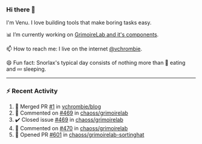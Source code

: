 ### Hi there 👋

I'm Venu. I love building tools that make boring tasks easy.

📊 I’m currently working on [GrimoireLab and it's components](https://chaoss.github.io/grimoirelab).

📫 How to reach me: I live on the internet [@vchrombie](https://www.google.co.in/search?q=vchrombie).

😄 Fun fact: Snorlax's typical day consists of nothing more than :doughnut: eating and :zzz: sleeping.

---

### :zap: Recent Activity

<!--RECENT_ACTIVITY:start-->
1. 🎉 Merged PR [#1](https://github.com/vchrombie/blog/pull/1) in [vchrombie/blog](https://github.com/vchrombie/blog)
2. 💬 Commented on [#469](https://github.com/chaoss/grimoirelab/issues/469#issuecomment-1046146696) in [chaoss/grimoirelab](https://github.com/chaoss/grimoirelab)
3. ✔️ Closed issue [#469](https://github.com/chaoss/grimoirelab/issues/469) in [chaoss/grimoirelab](https://github.com/chaoss/grimoirelab)
4. 💬 Commented on [#470](https://github.com/chaoss/grimoirelab/pull/470#issuecomment-1045708422) in [chaoss/grimoirelab](https://github.com/chaoss/grimoirelab)
5. 💪 Opened PR [#601](https://github.com/chaoss/grimoirelab-sortinghat/pull/601) in [chaoss/grimoirelab-sortinghat](https://github.com/chaoss/grimoirelab-sortinghat)
<!--RECENT_ACTIVITY:end-->

<!--
**vchrombie/vchrombie** is a ✨ _special_ ✨ repository because its `README.md` (this file) appears on your GitHub profile.

Here are some ideas to get you started:

- 🔭 I’m currently working on ...
- 🌱 I’m currently learning ...
- 👯 I’m looking to collaborate on ...
- 🤔 I’m looking for help with ...
- 💬 Ask me about ...
- 📫 How to reach me: ...
- 😄 Pronouns: ...
- ⚡ Fun fact: ...
-->
